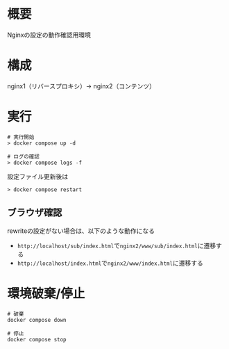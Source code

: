 # 概要

Nginxの設定の動作確認用環境

# 構成

nginx1（リバースプロキシ）→ nginx2（コンテンツ）

# 実行

```
# 実行開始
> docker compose up -d

# ログの確認
> docker compose logs -f
```

設定ファイル更新後は

```
> docker compose restart
```

## ブラウザ確認

rewriteの設定がない場合は、以下のような動作になる

- `http://localhost/sub/index.html`で`nginx2/www/sub/index.html`に遷移する
- `http://localhost/index.html`で`nginx2/www/index.html`に遷移する


# 環境破棄/停止

```
# 破棄
docker compose down

# 停止
docker compose stop
```